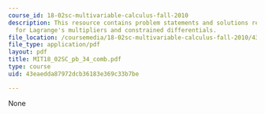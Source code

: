 ```yaml
---
course_id: 18-02sc-multivariable-calculus-fall-2010
description: This resource contains problem statements and solutions related to example
  for Lagrange's multipliers and constrained differentials.
file_location: /coursemedia/18-02sc-multivariable-calculus-fall-2010/43eaedda87972dcb36183e369c33b7be_MIT18_02SC_pb_34_comb.pdf
file_type: application/pdf
layout: pdf
title: MIT18_02SC_pb_34_comb.pdf
type: course
uid: 43eaedda87972dcb36183e369c33b7be

---
```

None